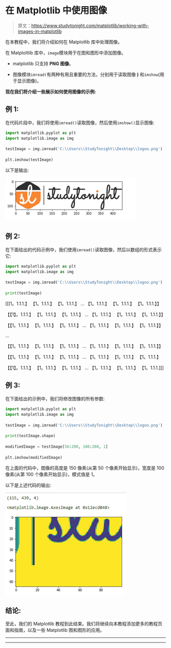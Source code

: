 # 在 Matplotlib 中使用图像

> 原文：<https://www.studytonight.com/matplotlib/working-with-images-in-matplotlib>

在本教程中，我们将介绍如何在 Matplotlib 库中处理图像。

在 Matploltlib 库中，`image`模块用于在图和图形中添加图像。

*   matplotlib 只支持 **PNG 图像**。

*   图像模块`imread(`有两种有用且重要的方法，分别用于读取图像 **)** 和`imshow`(用于显示图像)。

**现在我们将介绍一些展示如何使用图像的示例:**

## 例 1:

在代码片段中，我们将使用`imread()`读取图像，然后使用`imshow()`显示图像:

```py
import matplotlib.pyplot as plt 
import matplotlib.image as img 

testImage = img.imread('C:\\Users\\StudyTonight\\Desktop\\logoo.png') 

plt.imshow(testImage) 
```

以下是输出:

![add image as background to matplotlib plot](img/00606b84e431b1c66e31b26aa25e52f4.png)

## 例 2:

在下面给出的代码示例中，我们使用`imread()`读取图像，然后以数组的形式表示它:

```py
import matplotlib.pyplot as plt 
import matplotlib.image as img 

testImage = img.imread('C:\\Users\\StudyTonight\\Desktop\\logoo.png') 

print(testImage) 
```

[[[1。1.1.1.】
【1。1.1.1.】
【1。1.1.1.】
...
【1。1.1.1.】
【1。1.1.1.】
【1。1.1.1.】】

【【1】。1.1.1.】
【1。1.1.1.】
【1。1.1.1.】
...
【1。1.1.1.】
【1。1.1.1.】
【1。1.1.1.】】

【【1。1.1.1.】
【1。1.1.1.】
【1。1.1.1.】
...
【1。1.1.1.】
【1。1.1.1.】
【1。1.1.1.】】

...

【【1。1.1.1.】
【1。1.1.1.】
【1。1.1.1.】
...
【1。1.1.1.】
【1。1.1.1.】
【1。1.1.1.】】

【【1。1.1.1.】
【1。1.1.1.】
【1。1.1.1.】
...
【1。1.1.1.】
【1。1.1.1.】
【1。1.1.1.】

【【1】。1.1.1.】
【1。1.1.1.】
【1。1.1.1.】
...
【1。1.1.1.】
【1。1.1.1.】
【1。1.1.1.]]]

## 例 3:

在下面给出的示例中，我们将修改图像的所有参数:

```py
import matplotlib.pyplot as plt 
import matplotlib.image as img 

testImage = img.imread('C:\\Users\\StudyTonight\\Desktop\\logoo.png') 

print(testImage.shape) 

modifiedImage = testImage[50:200, 100:200, 1] 

plt.imshow(modifiedImage) 
```

在上面的代码中，图像的高度是 150 像素(从第 50 个像素开始显示)，宽度是 100 像素(从第 100 个像素开始显示)，模式值是 1。

以下是上述代码的输出:

![adding image in matplotlib plot](img/d61bbf0062a11255e3f50e2427da96de.png)

## 结论:

至此，我们的 Matplotlib 教程到此结束。我们将继续向本教程添加更多的教程页面和指南，以及一些 Matplotlib 图和图形的应用。

* * *

* * *